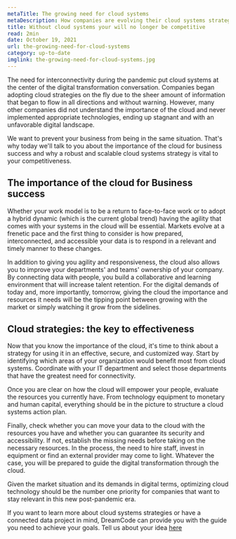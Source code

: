 ```yaml
---
metaTitle: The growing need for cloud systems
metaDescription: How companies are evolving their cloud systems strategies to stay effective and competitive in the technology industry
title: Without cloud systems your will no longer be competitive
read: 2min
date: October 19, 2021
url: the-growing-need-for-cloud-systems
category: up-to-date
imglink: the-growing-need-for-cloud-systems.jpg
---
```


The need for interconnectivity during the pandemic put cloud systems at the center of the digital transformation conversation. Companies began adopting cloud strategies on the fly due to the sheer amount of information that began to flow in all directions and without warning. However, many other companies did not understand the importance of the cloud and never implemented appropriate technologies, ending up stagnant and with an unfavorable digital landscape.

We want to prevent your business from being in the same situation. That's why today we'll talk to you about the importance of the cloud for business success and why a robust and scalable cloud systems strategy is vital to your competitiveness.


## **The importance of the cloud for Business success**

Whether your work model is to be a return to face-to-face work or to adopt a hybrid dynamic (which is the current global trend) having the agility that comes with your systems in the cloud will be essential.
Markets evolve at a frenetic pace and the first thing to consider is how prepared, interconnected, and accessible your data is to respond in a relevant and timely manner to these changes.

In addition to giving you agility and responsiveness, the cloud also allows you to improve your departments' and teams' ownership of your company. By connecting data with people, you build a collaborative and learning environment that will increase talent retention.
For the digital demands of today and, more importantly, tomorrow, giving the cloud the importance and resources it needs will be the tipping point between growing with the market or simply watching it grow from the sidelines.

## **Cloud strategies: the key to effectiveness**

Now that you know the importance of the cloud, it's time to think about a strategy for using it in an effective, secure, and customized way. Start by identifying which areas of your organization would benefit most from cloud systems. Coordinate with your IT department and select those departments that have the greatest need for connectivity.

Once you are clear on how the cloud will empower your people, evaluate the resources you currently have. From technology equipment to monetary and human capital, everything should be in the picture to structure a cloud systems action plan.

Finally, check whether you can move your data to the cloud with the resources you have and whether you can guarantee its security and accessibility. If not, establish the missing needs before taking on the necessary resources. In the process, the need to hire staff, invest in equipment or find an external provider may come to light. Whatever the case, you will be prepared to guide the digital transformation through the cloud.

Given the market situation and its demands in digital terms, optimizing cloud technology should be the number one priority for companies that want to stay relevant in this new post-pandemic era.

If you want to learn more about cloud systems strategies or have a connected data project in mind, DreamCode can provide you with the guide you need to achieve your goals. Tell us about your idea [here](https://www.dreamcodesoft.com/contact)